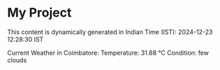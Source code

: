 # My Project

This content is dynamically generated in Indian Time (IST): 2024-12-23 12:28:30 IST


Current Weather in Coimbatore:
Temperature: 31.88 °C
Condition: few clouds
